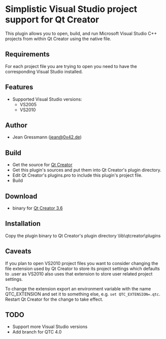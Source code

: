 Simplistic Visual Studio project support for Qt Creator
=======================================================

This plugin allows you to open, build, and run Microsoft Visual Studio C++ projects from within Qt Creator using the native file.

Requirements
------------
For each project file you are trying to open you need to have the corresponding Visual Studio installed.

Features
--------
* Supported Visual Studio versions:
  - VS2005
  - VS2010

Author
-------
* Jean Gressmann (jean@0x42.de)

Build
-----
* Get the source for [Qt Creator](https://github.com/qtproject/qt-creator)
* Get this plugin's sources and put them into Qt Creator's plugin directory. 
* Edit Qt Creator's plugins.pro to include this plugin's project file.
* Build

Download
--------

* binary for [Qt Creator 3.6](https://www.dropbox.com/s/7dkpx47bx5kmul1/VsProjectManager.dll?dl=1) 

Installation
------------
Copy the plugin binary to Qt Creator's plugin directory <Qt Creator dir>\\lib\\qtcreator\\plugins


Caveats
-------
If you plan to open VS2010 project files you want to consider changing the file extension used by Qt Creator to store its 
project settings which defaults to .user as VS2010 also uses that extension to store user related project settings.

To change the extension export an environment variable with the name QTC_EXTENSION and set it to something else, e.g. `set QTC_EXTENSION=.qtc`.
Restart Qt Creator for the change to take effect.


TODO
----
* Support more Visual Studio versions
* Add branch for QTC 4.0



